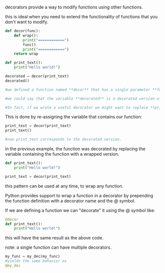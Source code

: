 decorators provide a way to modify functions using other functions.

this is ideal when you need to extend the functionality of functions that you don't want to modify.

```python
def decor(func):
	def wrap():
		print("============")
		func()
		print("============")
	return wrap

def print_text():
	print("Hello world!")

decorated = decor(print_text)
decorated()

#we defined a function named **decor** that has a single parameter **func**. Inside **decor**, we defined a nested function named **wrap**. The **wrap** function will print a string, then call **func()**, and print another string. The **decor** function returns the **wrap** function as a result.

#we could say that the variable **decorated** is a decorated version of **print_text** - it's **print_text** plus something.

#In fact, if we wrote a useful decorator we might want to replace **print_text** with the decorated version altogether so we always have our "plus something" version of **print_text**
```

This is done by re-assigning the variable that contains our function:

```python
print_text = decor(print_text)
print_text()

#now print_text corresponds to the decorated version.
```

in the previous example, the function was decorated by replacing the variable containing the function with a wrapped version.

```python
def print_text():
	print("Hello world!")

print_text = decor(print_text)
```

this pattern can be used at any time, to wrap any function.

Python provides support to wrap a function in a decorator by prepending the function definition with a decorator name and the @ symbol.

If we are defining a function we can "decorate" it using the @ symbol like:

```python
@decor
def print_text():
	print("Hello world!")
```

this will have the same result as the above code.

note: a single function can have multiple decorators.

```python
my_func = my_dec(my_func)
#yields the same behavior as
@my_dec
```